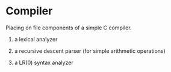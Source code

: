# Compiler
Placing on file components of a simple C compiler.
  1. a lexical analyzer
  2. a recursive descent parser (for simple arithmetic operations)
  
  3. a LR(0) syntax analyzer
